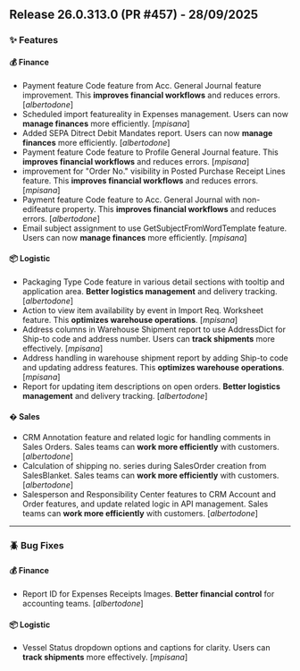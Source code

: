 ## Release 26.0.313.0 (PR #457) - 28/09/2025
### ✨ Features

#### 💰 Finance
  * Payment feature Code feature from Acc. General Journal feature improvement. This **improves financial workflows** and reduces errors. [*albertodone*]
  * Scheduled import featureality in Expenses management. Users can now **manage finances** more efficiently. [*mpisana*]
  * Added SEPA Ditrect Debit Mandates report. Users can now **manage finances** more efficiently. [*albertodone*]
  * Payment feature Code feature to Profile General Journal feature. This **improves financial workflows** and reduces errors. [*mpisana*]
  * improvement for "Order No." visibility in Posted Purchase Receipt Lines feature. This **improves financial workflows** and reduces errors. [*mpisana*]
  * Payment feature Code feature to Acc. General Journal with non-edifeature property. This **improves financial workflows** and reduces errors. [*albertodone*]
  * Email subject assignment to use GetSubjectFromWordTemplate feature. Users can now **manage finances** more efficiently. [*mpisana*]

#### 📦 Logistic
  * Packaging Type Code feature in various detail sections with tooltip and application area. **Better logistics management** and delivery tracking. [*albertodone*]
  * Action to view item availability by event in Import Req. Worksheet feature. This **optimizes warehouse operations**. [*mpisana*]
  * Address columns in Warehouse Shipment report to use AddressDict for Ship-to code and address number. Users can **track shipments** more effectively. [*mpisana*]
  * Address handling in warehouse shipment report by adding Ship-to code and updating address features. This **optimizes warehouse operations**. [*mpisana*]
  * Report for updating item descriptions on open orders. **Better logistics management** and delivery tracking. [*albertodone*]

#### �️ Sales
  * CRM Annotation feature and related logic for handling comments in Sales Orders. Sales teams can **work more efficiently** with customers. [*albertodone*]
  * Calculation of shipping no. series during SalesOrder creation from SalesBlanket. Sales teams can **work more efficiently** with customers. [*albertodone*]
  * Salesperson and Responsibility Center features to CRM Account and Order features, and update related logic in API management. Sales teams can **work more efficiently** with customers. [*albertodone*]

---
### 🪲 Bug Fixes

#### 💰 Finance
  * Report ID for Expenses Receipts Images. **Better financial control** for accounting teams. [*albertodone*]

#### 📦 Logistic
  * Vessel Status dropdown options and captions for clarity. Users can **track shipments** more effectively. [*mpisana*]


